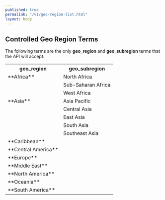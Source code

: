 ```yaml
---
published: true
permalink: "/v1/geo-region-list.html"
layout: body
---
```


## Controlled Geo Region Terms

The following terms are the only **geo_region** and **geo_subregion** terms that the API will accept:

<table border="0">
<tr>
<th>geo_region</th>
<th>geo_subregion</th>
</tr>

<tr>
  <td>**Africa**</td>
  <td>North Africa</td>
 </tr>
 
 <tr>
  <td></td>
  <td>Sub-Saharan Africa</td>
 </tr>
 
 <tr>
  <td></td>
  <td>West Africa</td>
 </tr>

<tr>
  <td>**Asia**</td>
  <td>Asia Pacific</td>
 </tr>
 
 <tr>
  <td></td>
  <td>Central Asia</td>
 </tr>
 
 <tr>
  <td></td>
  <td>East Asia</td>
 </tr>
 
 <tr>
  <td></td>
  <td>South Asia</td>
 </tr>
 
 <tr>
  <td></td>
  <td>Southeast Asia</td>
 </tr>

<tr>
  <td>**Caribbean**</td>
  <td></td>
 </tr>

<tr>
  <td>**Central America**</td>
  <td></td>
 </tr>

<tr>
  <td>**Europe**</td>
  <td></td>
 </tr>

<tr>
  <td>**Middle East**</td>
  <td></td>
 </tr>

<tr>
  <td>**North America**</td>
  <td></td>
 </tr>

<tr>
  <td>**Oceania**</td>
  <td></td>
 </tr>

<tr>
  <td>**South America**</td>
  <td></td>
 </tr>

</table>